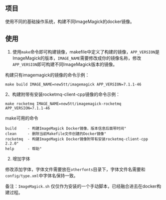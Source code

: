 ## 项目

使用不同的基础操作系统，构建不同ImageMagick的docker镜像。

## 使用

1. 使用`make`命令即可构建镜像，makefile中定义了构建的镜像，`APP_VERSION`是ImageMagick的版本，`IMAGE_NAME`需要修改成你的镜像名称，修改`APP_VERSION`即可构建不同ImageMagick版本的镜像。

构建只有imagemagick的镜像的命令示例：

```
make build IMAGE_NAME=new5tt/imagemagick APP_VERSION=7.1.1-46
```

2、构建附带有安装rocketmq-client-cpp镜像的命令示例：

```
make rocketmq IMAGE_NAME=new5tt/imagemagick-rocketmq APP_VERSION=7.1.1-46
```
make可用的命令

```
build     - 构建ImageMagick Docker镜像，版本信息后面带时间"
clean     - 删除当前Makefile文件创建的Docker镜像"
rocketmq  - 构建ImageMagick Docker镜像附带有安装rocketmq-client-cpp 2.2.0"
help      - 帮助"
```

2. 增加字体

修改添加字体，字体文件需要放在`otherfonts`目录下，字体文件名需要和`config/type.xml`中字体名保持一致。

备注：`ImageMagick.sh` 仅仅作为安装的一个手动脚本，已经融合进去在docker构建过程。